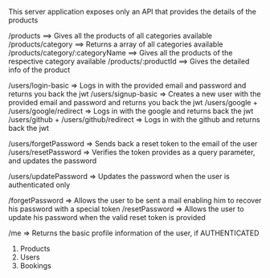 <!-- API -->

This server application exposes only an API that provides the details of the products

/products ==> Gives all the products of all categories available
/products/category ==> Returns a array of all categories available
/products/category/:categoryName ==> Gives all the products of the respective category available
/products/:productId ==> Gives the detailed info of the product

/users/login-basic => Logs in with the provided email and password and returns you back the jwt
/users/signup-basic => Creates a new user with the provided email and password and returns you back the jwt
/users/google + /users/google/redirect => Logs in with the google and returns back the jwt
/users/github + /users/github/redirect => Logs in with the github and returns back the jwt

/users/forgetPassword => Sends back a reset token to the email of the user
/users/resetPassword => Verifies the token provides as a query parameter, and updates the password

/users/updatePassword => Updates the password when the user is authenticated only

/forgetPassword => Allows the user to be sent a mail enabling him to recover his password with a special token
/resetPassword => Allows the user to update his password when the valid reset token is provided

/me => Returns the basic profile information of the user, if AUTHENTICATED

<!-- DATABASES -->

1. Products
2. Users
3. Bookings
